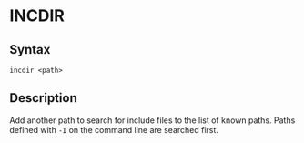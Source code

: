 # INCDIR

## Syntax
```assembly
incdir <path>
```

## Description
Add another path to search for include files to the list of known paths.
Paths defined with `-I` on the command line are searched first.

